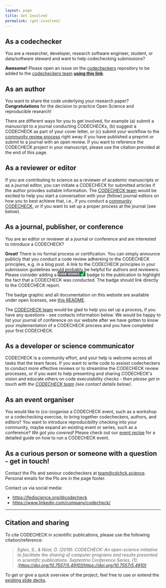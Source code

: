 ```yaml
---
layout: page
title: Get Involved
permalink: /get-involved/
---
```


## As a codechecker

You are a researcher, developer, research software engineer, student, or data/software steward and want to help codechecking submissions?

**Awesome!**
Please open an issue on the [codecheckers](https://github.com/codecheckers/codecheckers) repository to be added to the [codecheckers team](https://github.com/codecheckers/codecheckers) **[using this link](https://github.com/codecheckers/codecheckers/issues/new?assignees=nuest&labels=registration&template=codechecker-registration.md&title=Register+as+codechecker)**.

## As an author

You want to share the code underlying your research paper? **Congratulations** for the decision to practice Open Science and reproducible research!

There are different ways for you to get involved, for example (a) submit a manuscript to a journal conducting CODECHECKs, (b) suggest a CODECHECK as part of your cover letter, or (c) submit your workflow to the [community review process](/guide/community-workflow) right away if you have published a preprint or submit to a journal with an open review.
If you want to reference the CODECHECK project in your manuscript, please use the citation provided at the end of this page.

## As a reviewer or editor

If you are contributing to science as a reviewer of academic manuscripts or as a journal editor, you can initiate a CODECHECK for submitted articles if the author provides suitable information.
The [CODECHECK team](/partners) would be excited to help you start a conversation with your (fellow) journal editors on how you to best achieve that, i.e., if you conduct a [community CODECHECK](/guide/community-workflow), or if you want to set up a proper process at the journal (see below).

## As a journal, publisher, or conference

You are an editor or reviewer at a journal or conference and are interested to introduce a CODECHECK?

**Great!**
There is no formal process or certification.
You can simply announce publicly that you conduct a code review adhereing to the CODECHECK principles, e.g. in a blog post.
A link to the CODECHECK principles in your submission guidelines would probably be helpful for authors and reviewers.
Please consider adding a <img src="/img/codeworks-badge.svg" alt="CODECHECK badge" height="16" style="margin-top: -4px;" /> badge to the publication to highlight the fact that a CODECHECK was conducted.
The badge should link directly to the CODECHECK report.

The badge graphic and all documentation on this website are available under open licenses, see [this README](https://github.com/codecheckers/website/blob/master/README.md).

The [CODECHECK team](/partners) would be glad to help you set up a process, if you have any questions - see contacts information below.
We would be happy to list your journal of conference on our website after we have gotten to know your implementation of a CODECHECK process and you have completed your first CODECHECK.

## As a developer or science communicator

CODECHECK is a community effort, and your help is welcome across all tasks that the team faces.
If you want to write code to assisst codecheckers to conduct more effective reviews or to streamline the CODECHECK review processes, or if you want to help presenting and sharing CODECHECK's vision and educate others on code executability checks - then _please get in touch with the [CODECHECK team](/partners/) (see contact details below)_.

## As an event organiser

You would like to (co-)organise a CODECHECK event, such as a workshop or a codechecking exercise, to bring together codecheckers, authors, and editors?
You want to introduce reproducibility checking into your community, maybe expand an existing event or series, such as a conference?
_We got you covered!_
Please check out our [event recipe](/guide/event-recipe) for a detailed guide on how to run a CODECHECK event.

## As a curious person or someone with a question - get in touch!

Contact the PIs and seniour codecheckers at [team@cdchck.science](mailto:team@cdchck.science).
Personal emails for the PIs are in the page footer.

Contact us via social media:

- <https://fediscience.org/@codecheck>
- <https://www.linkedin.com/company/codecheck/>

------

## Citation and sharing

To cite CODECHECK in scientific publications, please use the following citation/reference:

> _Eglen, S., & Nüst, D. (2019). CODECHECK: An open-science initiative to facilitate the sharing of computer programs and results presented in scientific publications. Septentrio Conference Series, (1). [https://doi.org/10.7557/5.4910](https://doi.org/10.7557/5.4910)_

To get or give a quick overview of the project, feel free to use or extend the [existing slide decks](https://github.com/codecheckers/slides).
